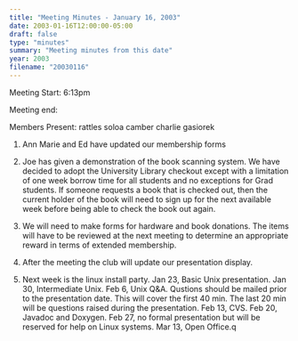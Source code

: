 ```yaml
---
title: "Meeting Minutes - January 16, 2003"
date: 2003-01-16T12:00:00-05:00
draft: false
type: "minutes"
summary: "Meeting minutes from this date"
year: 2003
filename: "20030116"
---
```


Meeting Start: 6:13pm </p><p>
Meeting end:  </p><p>
Members Present: rattles soloa camber charlie gasiorek </p><p>
1. Ann Marie and Ed have updated our membership forms </p><p>
2. Joe has given a demonstration of the book scanning system. We have decided to adopt the University Library checkout except with a limitation of one week borrow time for all students and no exceptions for Grad students. If someone requests a book that is checked out, then the current holder of the book will need to sign up for the next available week before being able to check the book out again. </p><p>
3. We will need to make forms for hardware and book donations. The items will have to be reviewed at the next meeting to determine an appropriate reward in terms of extended membership. </p><p>
4. After the meeting the club will update our presentation display. </p><p>
5. Next week is the linux install party.  Jan 23, Basic Unix presentation.  Jan 30, Intermediate Unix.  Feb 6, Unix Q&A.  Qustions should be mailed prior to the presentation date. This will cover the first 40 min. The last 20 min will be questions raised during the presentation. Feb 13, CVS. Feb 20, Javadoc and Doxygen.  Feb 27, no formal presentation but will be reserved for help on Linux systems.  Mar 13, Open Office.q</p>
